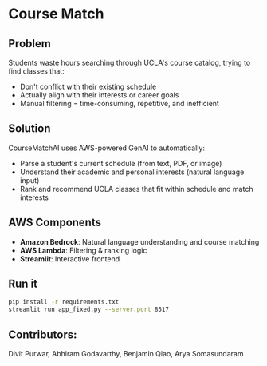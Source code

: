 # Course Match

## Problem

Students waste hours searching through UCLA's course catalog, trying to find classes that:

- Don't conflict with their existing schedule
- Actually align with their interests or career goals
- Manual filtering = time-consuming, repetitive, and inefficient

## Solution

CourseMatchAI uses AWS-powered GenAI to automatically:

- Parse a student's current schedule (from text, PDF, or image)
- Understand their academic and personal interests (natural language input)
- Rank and recommend UCLA classes that fit within schedule and match interests

## AWS Components

- **Amazon Bedrock**: Natural language understanding and course matching
- **AWS Lambda**: Filtering & ranking logic
- **Streamlit**: Interactive frontend

## Run it

```bash
pip install -r requirements.txt
streamlit run app_fixed.py --server.port 8517
```

## Contributors:
Divit Purwar, Abhiram Godavarthy, Benjamin Qiao, Arya Somasundaram
